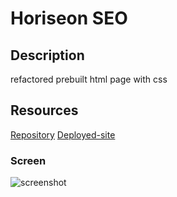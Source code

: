 # Horiseon SEO

## Description 
refactored prebuilt html page with css
## Resources 
[Repository](https://github.com/Tankb220/code-refactor-seo)
[Deployed-site]()

### Screen
![screenshot]()
